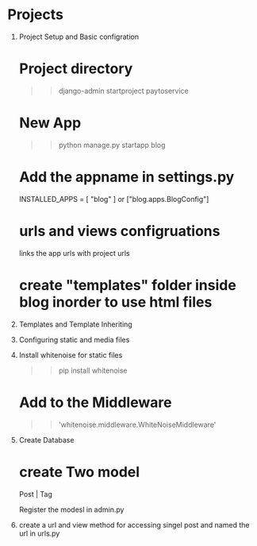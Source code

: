 # Projects
1. Project Setup and Basic configration

    # Project directory
    >> django-admin startproject paytoservice

    # New App
    >> python manage.py startapp blog

    # Add the appname in settings.py

    INSTALLED_APPS = [ "blog" ]  or ["blog.apps.BlogConfig"]

    # urls and views configruations
    links the app urls with project urls

    # create "templates" folder inside blog inorder to use html files

2. Templates and Template Inheriting
3. Configuring static and media files
4. Install whitenoise for static files
    >> pip install whitenoise

    # Add to the Middleware
    >>'whitenoise.middleware.WhiteNoiseMiddleware'
5. Create Database
    # create Two model 
    Post | Tag    

    Register the modesl in admin.py
6. create a url and view method for accessing singel post and named the url in urls.py